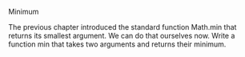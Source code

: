 Minimum

The previous chapter introduced the standard function Math.min that returns its smallest argument. We can do that ourselves now. Write a function min that takes two arguments and returns their minimum.